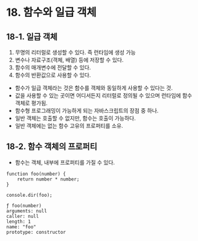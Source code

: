 # 18. 함수와 일급 객체

## 18-1. 일급 객체

1. 무명의 리터럴로 생성할 수 있다. 즉 런타임에 생성 가능
2. 변수나 자료구조(객체, 배열) 등에 저장할 수 있다.
3. 함수의 매개변수에 전달할 수 있다.
4. 함수의 반환값으로 사용할 수 있다.

- 함수가 일급 객체라는 것은 함수를 객체와 동일하게 사용할 수 있다는 것.
- 값을 사용할 수 있는 곳이면 어디서든지 리터럴로 정의될 수 있으며 런타임에 함수 객체로 평가됨.
- 함수형 프로그래밍이 가능하게 되는 자바스크립트의 장점 중 하나.
- 일반 객체는 호출할 수 없지만, 함수는 호출이 가능하다.
- 일반 객체에는 없는 함수 고유의 프로퍼티를 소유.

## 18-2. 함수 객체의 프로퍼티

- 함수는 객체, 내부에 프로퍼티를 가질 수 있다.

```
function foo(number) {
    return number * number;
}

console.dir(foo);

ƒ foo(number)
arguments: null
caller: null
length: 1
name: "foo"
prototype: constructor
```

